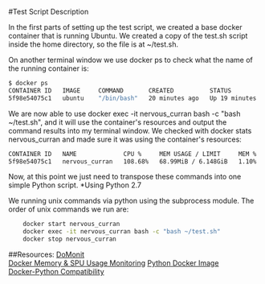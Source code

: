 #Test Script Description

In the first parts of setting up the test script, we created a base docker container that is running Ubuntu. We created a copy of the test.sh script inside the home directory, so the file is at ~/test.sh.

On another terminal window we use docker ps to check what the name of the running container is:

```bash
$ docker ps
CONTAINER ID   IMAGE     COMMAND       CREATED          STATUS          PORTS     NAMES
5f98e54075c1   ubuntu    "/bin/bash"   20 minutes ago   Up 19 minutes             nervous_curran
```

We are now able to use docker exec -it nervous_curran bash -c "bash ~/test.sh", and it will use the container's resources and output the command results into my terminal window. We checked with docker stats nervous_curran and made sure it was using the container's resources:

```bash
CONTAINER ID   NAME             CPU %     MEM USAGE / LIMIT     MEM %     NET I/O        BLOCK I/O   PIDS
5f98e54075c1   nervous_curran   108.68%   68.99MiB / 6.148GiB   1.10%     40MB / 754kB   0B / 0B     3
```

Now, at this point we just need to transpose these commands into one simple Python script. *Using Python 2.7

We running unix commands via python using the subprocess module. The order of unix commands we run are:
```bash
	docker start nervous_curran
	docker exec -it nervous_curran bash -c "bash ~/test.sh"
	docker stop nervous_curran
```

##Resources:
[DoMonit](https://github.com/eon01/DoMonit)                                                                            
[Docker Memory & SPU Usage Monitoring](https://stackoverflow.com/questions/59750238/python-docker-get-containers-memory-usage-cpu-percentage-programmatically-in-p)
[Python Docker Image](https://hub.docker.com/_/python)                                                                                
[Docker-Python Compatibility](https://djangostars.com/blog/what-is-docker-and-how-to-use-it-with-python/) 
